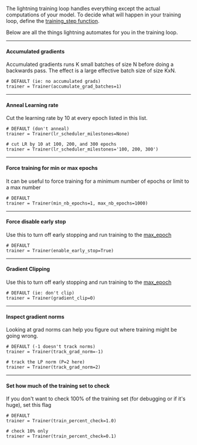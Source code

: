 The lightning training loop handles everything except the actual computations of your model. To decide what will happen in your training loop, define the [training_step function](https://williamfalcon.github.io/pytorch-lightning/LightningModule/RequiredTrainerInterface/#training_step).

Below are all the things lightning automates for you in the training loop.

---
#### Accumulated gradients  
Accumulated gradients runs K small batches of size N before doing a backwards pass. The effect is a large effective batch size of size KxN. 

``` {.python}
# DEFAULT (ie: no accumulated grads)
trainer = Trainer(accumulate_grad_batches=1)
```

---
#### Anneal Learning rate
Cut the learning rate by 10 at every epoch listed in this list.
``` {.python}
# DEFAULT (don't anneal)
trainer = Trainer(lr_scheduler_milestones=None)

# cut LR by 10 at 100, 200, and 300 epochs 
trainer = Trainer(lr_scheduler_milestones='100, 200, 300')
```

---
#### Force training for min or max epochs
It can be useful to force training for a minimum number of epochs or limit to a max number
``` {.python}
# DEFAULT
trainer = Trainer(min_nb_epochs=1, max_nb_epochs=1000)
```

---
#### Force disable early stop 
Use this to turn off early stopping and run training to the [max_epoch](#force-training-for-min-or-max-epochs)
``` {.python}
# DEFAULT
trainer = Trainer(enable_early_stop=True)
```

---
#### Gradient Clipping 
Use this to turn off early stopping and run training to the [max_epoch](#force-training-for-min-or-max-epochs)
``` {.python}
# DEFAULT (ie: don't clip)
trainer = Trainer(gradient_clip=0)
```



---
#### Inspect gradient norms
Looking at grad norms can help you figure out where training might be going wrong.
``` {.python}
# DEFAULT (-1 doesn't track norms)
trainer = Trainer(track_grad_norm=-1)

# track the LP norm (P=2 here)
trainer = Trainer(track_grad_norm=2)
```


---
#### Set how much of the training set to check
If you don't want to check 100% of the training set (for debugging or if it's huge), set this flag
``` {.python}
# DEFAULT
trainer = Trainer(train_percent_check=1.0)

# check 10% only
trainer = Trainer(train_percent_check=0.1)
```
